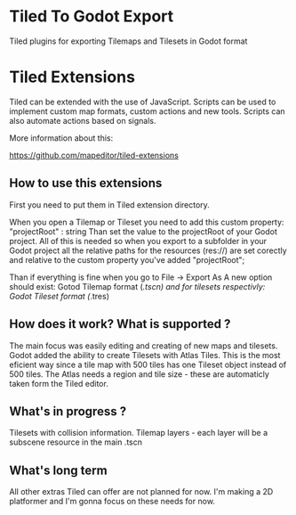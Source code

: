 # Tiled To Godot Export
Tiled plugins for exporting Tilemaps and Tilesets in Godot format

# Tiled Extensions
Tiled can be extended with the use of JavaScript. Scripts can be used to implement custom map formats, custom actions and new tools. Scripts can also automate actions based on signals.

More information about this:

https://github.com/mapeditor/tiled-extensions

## How to use this extensions

First you need to put them in Tiled extension directory.

When you open a Tilemap or Tileset you need to add this custom property:
"projectRoot" : string
Than set the value to the projectRoot of your Godot project.
All of this is needed so when you export to a subfolder in your Godot project 
all the relative paths for the resources (res://) are set corectly and relative to the
custom property you've added "projectRoot";

Than if everything is fine when you go to File -> Export As
A new option should exist:
Gotod Tilemap format (*.tscn)
and for tilesets respectivly:
Godot Tileset format (*.tres)

## How does it work? What is supported ?

The main focus was easily editing and creating of new maps and tilesets.
Godot added the ability to create Tilesets with Atlas Tiles.
This is the most eficient way since a tile map with 500 tiles has one Tileset object instead of 500 tiles.
The Atlas needs a region and tile size - these are automaticly taken form the Tiled editor.

## What's in progress ?
Tilesets with collision information.
Tilemap layers - each layer will be a subscene resource in the main .tscn

## What's long term
All other extras Tiled can offer are not planned for now.
I'm making a 2D platformer and I'm gonna focus on these needs for now.





